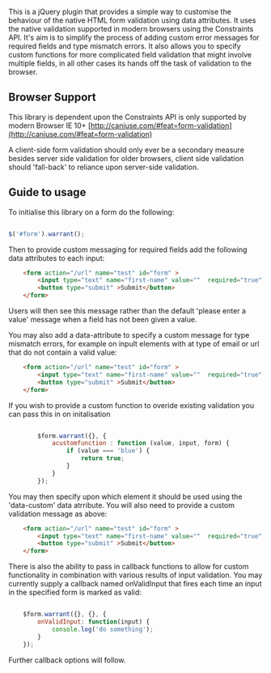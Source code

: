 
This is a jQuery plugin that provides a simple way to customise the behaviour of the native HTML form validation using data attributes. It uses the native validation supported in modern browsers using the Constraints API.  It's aim is to simplify the process of adding custom error messages for required fields and type mismatch errors. It also allows you to specify custom functions for more complicated field validation that might involve multiple fields, in all other cases its hands off the task of validation to the browser.


## Browser Support

This library is dependent upon the Constraints API is only supported by modern Browser IE 10+ [http://caniuse.com/#feat=form-validation](http://caniuse.com/#feat=form-validation)


A client-side form validation should only ever be a secondary measure besides server side validation for older browsers, client side validation should 'fall-back' to reliance upon server-side validation.


## Guide to usage


To initialise this library on a form do the following:


```javascript

$('#form').warrant();

```

Then to provide custom messaging for required fields add the following data attributes to each input:

```html
	<form action="/url" name="test" id="form" >
		<input type="text" name="first-name" value=""  required="true" id="first-name" data-validation-message="please enter your first name" />
		<button type="submit" >Submit</button>
	</form>
```
    
Users will then see this message rather than the default 'please enter a value' message when a field has not been given a value.


You may also add a data-attribute to specify a custom message for type mismatch errors, for example on inpult elements with at type of email or url that do not contain a valid value:


```html
	<form action="/url" name="test" id="form" >
		<input type="text" name="first-name" value=""  required="true" id="first-name" data-validation-message="please enter your first name" data-mismatch-message="please enter a specific type of email" />
		<button type="submit" >Submit</button>
	</form>
```


If you wish to provide a custom function to overide existing validation you can pass this in on initalisation

```javascript

		$form.warrant({}, {
			acustomfunction : function (value, input, form) {
				if (value === 'blue') {
					return true;
				}
			}
		});

```

You may then specify upon which element it should be used using the 'data-custom' data atrribute. You will also need to provide a custom validation message as above:

 

```html
	<form action="/url" name="test" id="form" >
		<input type="text" name="first-name" value=""  required="true" id="first-name" data-validation-message="please enter your first name" data-custom="acustomfunction" data-validation-message="This is a custom message relating to the custom function" />
		<button type="submit" >Submit</button>
	</form>
```

There is also the ability to pass in callback functions to allow for custom functionality in combination with various results of input validation. You may currently supply a callback named onValidInput that fires each time an input in the specified form is marked as valid:

```javascript

	$form.warrant({}, {}, {
		onValidInput: function(input) {
			console.log('do something');
		}
	});

```
Further callback options will follow.




